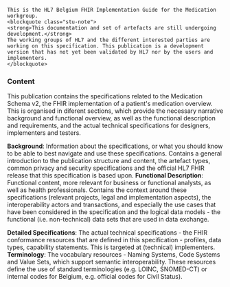     This is the HL7 Belgium FHIR Implementation Guide for the Medication workgroup.
	<blockquote class="stu-note">
	<strong>This documentation and set of artefacts are still undergoing development.</strong>
	The working groups of HL7 and the different interested parties are working on this specification. This publication is a development version that has not yet been validated by HL7 nor by the users and implementers.
	</blockquote>
### Content

This publication contains the specifications related to the Medication Schema v2, the FHIR implementation of a patient's medication overview.
This is organised in diferent sections, which provide the necessary narrative background and functional overview, as well as the functional description and requirements, 
and the actual technical specifications for designers, implementers and testers.

**Background**: Information about the specifications, or what you should know to be able to best navigate and use these specifications. Contains a general introduction to the publication structure and content, the artefact types, common privacy and security specifications and the official HL7 FHIR release that this specification is based upon.
**Functional Description**: Functional content, more relevant for business or functional analysts, as well as health professionals. Contains the context around these specifications (relevant projects, legal and implementation aspects), the interoperability actors and transactions, and especially the use cases that have been considered in the specification and the logical data models - the functional (i.e. non-technical) data sets that are used in data exchange.

**Detailed Specifications**: The actual technical specifications - the FHIR conformance resources that are defined in this specification - profiles, data types, capability statements. This is targeted at (technical) implementers.
**Terminology**: The vocabulary resources - Naming Systems, Code Systems and Value Sets, which support semantic interoperability. These resources define the use of standard terminologies (e.g. LOINC, SNOMED-CT) or internal codes for Belgium, e.g. official codes for Civil Status).

